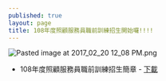 ```yaml
---
published: true
layout: page
title: 108年度照顧服務員職前訓練招生開始囉!!!!
---
```


![Pasted image at 2017_02_20 12_08 PM.png]({{site.baseurl}}/static_files/upload_images/108年度照顧服務員職前訓練招生.png)

- 108年度照顧服務員職前訓練招生簡章 - [下載](/static_files/doc/108年度照顧服務員職前訓練招生簡章.pdf)

